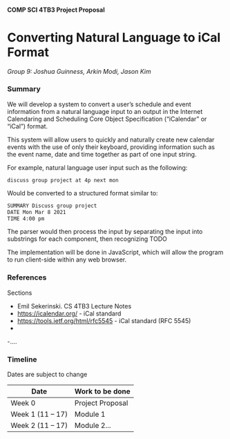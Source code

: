 #### COMP SCI 4TB3 Project Proposal 

# Converting Natural Language to iCal Format 
_Group 9: Joshua Guinness, Arkin Modi, Jason Kim_


### Summary
We will develop a system to convert a user’s schedule and event information from a natural language input to an output in the Internet Calendaring and Scheduling Core Object Specification (“iCalendar” or “iCal”) format. 

This system will allow users to quickly and naturally create new calendar events with the use of only their keyboard, providing information such as the event name, date and time together as part of one input string. 


For example, natural language user input such as the following:
```
discuss group project at 4p next mon
```
Would be converted to a structured format similar to:
```sh
SUMMARY Discuss group project
DATE Mon Mar 8 2021
TIME 4:00 pm
```

The parser would then process the input by separating the input into substrings for each component, then recognizing TODO

The implementation will be done in JavaScript, which will allow the program to run client-side within any web browser. 



### References
Sections
- Emil Sekerinski. CS 4TB3 Lecture Notes
- https://icalendar.org/ - iCal standard
- https://tools.ietf.org/html/rfc5545 - iCal standard (RFC 5545)
- 
-....

### Timeline
Dates are subject to change

| Date | Work to be done |
| ------ | ------ |
| Week 0 | Project Proposal |
| Week 1 (11 – 17) | Module 1 |
| Week 2 (11 – 17) | Module 2... |